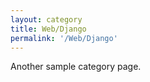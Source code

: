 ```yaml
---
layout: category
title: Web/Django
permalink: '/Web/Django'
---
```


Another sample category page.
